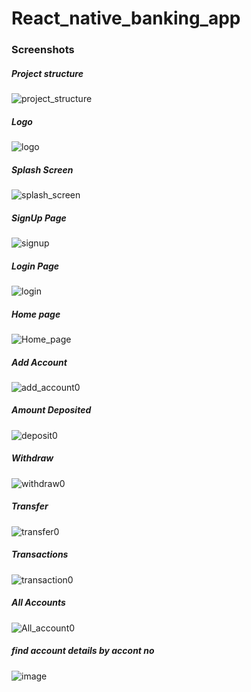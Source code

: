 # React_native_banking_app

<h3>Screenshots</h3>

<h5>Project structure</h5>

![project_structure](https://user-images.githubusercontent.com/109665445/207908699-a6183867-187d-42f4-ab51-dc2f939d93cc.jpg)

<h5>Logo</h5>

![logo](https://user-images.githubusercontent.com/109665445/207908780-9f38ca5d-9bb9-4e6a-a8e2-50018d231b12.jpg)

<h5>Splash Screen</h5>

![splash_screen](https://user-images.githubusercontent.com/109665445/207910746-becd186d-b567-4818-81dd-498a9b83b5a2.jpg)

<h5>SignUp Page</h5>

![signup](https://user-images.githubusercontent.com/109665445/207909832-18391b28-e33a-4e69-8ed2-1f2f80d2f801.jpg)

<h5>Login Page</h5>

![login](https://user-images.githubusercontent.com/109665445/207909633-2c850c94-de58-4b6d-89ea-2160ab7f5d47.jpg)


<h5>Home page</h5>

![Home_page](https://user-images.githubusercontent.com/109665445/207908877-577c8bd4-be17-467a-bf33-ed596c37281a.jpg)

<h5>Add Account</h5>

![add_account0](https://user-images.githubusercontent.com/109665445/207910441-a7469b6f-9887-46e6-ac63-988f819cde8a.jpg)

<h5>Amount Deposited</h5>

![deposit0](https://user-images.githubusercontent.com/109665445/207910564-a37bf065-e616-411e-838a-5b78a4ff3786.jpg)

<h5>Withdraw</h5>

![withdraw0](https://user-images.githubusercontent.com/109665445/207910889-71cf6377-c3f8-41f5-98b2-e821c5224d1b.jpg)

<h5>Transfer</h5>

![transfer0](https://user-images.githubusercontent.com/109665445/207911029-09577a7c-d7f6-4f9b-8fa0-c85c323cc934.jpg)

<h5>Transactions</h5>

![transaction0](https://user-images.githubusercontent.com/109665445/207911170-af5e5c58-9f37-4e47-8c13-36d680a9a6f2.jpg)

<h5>All Accounts</h5>

![All_account0](https://user-images.githubusercontent.com/109665445/207911301-67ee9c3d-9956-49b9-a6ce-0f78f8f69aef.jpg)

<h5>find account details by accont no</h5>

![image](https://user-images.githubusercontent.com/109665445/207911979-1e305d18-297e-4ba9-b935-1c7c84ae9915.png)


